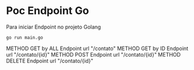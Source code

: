 # Poc Endpoint Go

Para iniciar Endpoint no projeto Golang

```
go run main.go
```

METHOD GET by ALL Endpoint url "/contato"
METHOD GET by ID Endpoint url "/contato/{id}"
METHOD POST Endpoint url "/contato/{id}"
METHOD DELETE Endpoint url "/contato/{id}"
